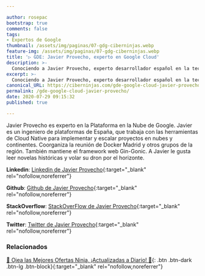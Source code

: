 ```yaml
---

author: rosepac
bootstrap: true
comments: false
tags:
- Expertos de Google
thumbnail: /assets/img/paginas/07-gdg-ciberninjas.webp
feature-img: /assets/img/paginas/07-gdg-ciberninjas.webp
title: '▷ GDE: Javier Provecho, experto en Google Cloud'
description: >-
  Conociendo a Javier Provecho, experto desarrollador español en la tecnología G Suite he incluido en el programa de Expertos de Desarrolladores de Google 2020.
excerpt: >-
  Conociendo a Javier Provecho, experto desarrollador español en la tecnología G Suite he incluido en el programa de Expertos de Desarrolladores de Google 2020.
canonical_URL: https://ciberninjas.com/gde-google-cloud-javier-provecho/
permalink: /gde-google-cloud-javier-provecho/
date: 2020-07-29 09:15:32
published: true

---
```


Javier Provecho es experto en la Plataforma en la Nube de Google. Javier es un ingeniero de plataformas de España, que trabaja con las herramientas de Cloud Native para implementar y escalar proyectos en nubes y continentes. Coorganiza la reunión de Docker Madrid y otros grupos de la región. También mantiene el framework web Gin-Gonic. A Javier le gusta leer novelas históricas y volar su dron por el horizonte.

**Linkedin**: [Linkedin de Javier Provecho](https://www.linkedin.com/in/javierprovecho/){:target="_blank" rel="nofollow,noreferrer"}

**Github**: [Github de Javier Provecho](https://www.github.com/javierprovecho){:target="_blank" rel="nofollow,noreferrer"}

**StackOverflow**: [StackOverFlow de Javier Provecho](https://www.stackoverflow.com/users/1625709/javier-provecho-fern%C3%A1ndez){:target="_blank" rel="nofollow,noreferrer"}

**Twitter**: [Twitter de Javier Provecho](https://www.twitter.com/javierprovecho){:target="_blank" rel="nofollow,noreferrer"}
<!-- https://developers.google.com/community/experts/directory/profile/profile-carlos_sanchez -->

### **Relacionados** <!-- omit in toc -->

[🎁 Ojea las Mejores Ofertas Ninja, ¡Actualizadas a Diario! 🛒](https://www.amazon.es/shop/cibercursos){: .btn .btn-dark .btn-lg .btn-block}{:target="_blank" rel="nofollow,noreferrer"}